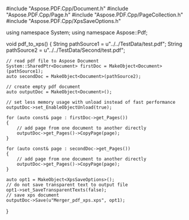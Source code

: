 #include "Aspose.PDF.Cpp/Document.h"
#include "Aspose.PDF.Cpp/Page.h"
#include "Aspose.PDF.Cpp/PageCollection.h"
#include "Aspose.PDF.Cpp/XpsSaveOptions.h"

using namespace System;
using namespace Aspose::Pdf;

void pdf_to_xps()
{
	String pathSource1 = u"../../TestData/test.pdf";
	String pathSource2 = u"../../TestData/Second/test.pdf";

	// read pdf file to Aspose Document
	System::SharedPtr<Document> firstDoc = MakeObject<Document>(pathSource1);
	auto secondDoc = MakeObject<Document>(pathSource2);

	// create empty pdf document
	auto outputDoc = MakeObject<Document>();

	// set less memory usage with unload instead of fast performance
	outputDoc->set_EnableObjectUnload(true);

	for (auto const& page : firstDoc->get_Pages())
	{
		// add page from one document to another directly
		outputDoc->get_Pages()->CopyPage(page);
	}

	for (auto const& page : secondDoc->get_Pages())
	{
		// add page from one document to another directly
		outputDoc->get_Pages()->CopyPage(page);
	}

	auto opt1 = MakeObject<XpsSaveOptions>();
	// do not save transparent text to output file
	opt1->set_SaveTransparentTexts(false);
	// save xps document
	outputDoc->Save(u"Merger_pdf_xps.xps", opt1);
}
